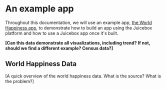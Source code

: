 # An example app

Throughout this documentation, we will use an example app, [the World Happiness app](www.example.com), to demonstrate how to build an app using the Juicebox platform and how to use a Juicebox app once it's built. 

**\[Can this data demonstrate all visualizations, including trend? If not, should we find a different example? Census data?\]**

## World Happiness Data

\[A quick overview of the world happiness data. What is the source? What is the problem?\]





